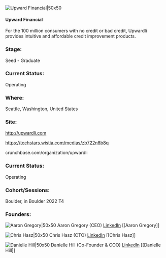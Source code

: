 

![Upward Financial|50x50](https://apimg.techstars.com/connect/images/image_files/62d1966558d57e0008143370/original/Untitled_design__7_-removebg-preview.png)

#### Upward Financial
For the 100 million consumers with no credit or bad credit, Upwardli provides intuitive and affordable credit improvement products.

### Stage: 
Seed - Graduate 

### Current Status: 
Operating

### Where:
Seattle, Washington, United States

### Site:
http://upwardli.com

https://techstars.wistia.com/medias/zb722n8b8q

crunchbase.com/organization/upwardli

### Current Status: 
Operating

### Cohort/Sessions: 
Boulder, in Boulder 2022 T4

### Founders: 

![Aaron Gregory|50x50]() Aaron Gregory (CEO) [LinkedIn](https://linkedin.com/in/amgregory) [[Aaron Gregory]]

![Chris Hasz|50x50](https://www.f6s.com/content-resource/profiles/3068530_th2.jpg) Chris Hasz (CTO) [LinkedIn](https://linkedin.com/in/chrishasz) [[Chris Hasz]]

![Danielle Hill|50x50](http://apimg.techstars.com/sf/contacts/headshot/Headshot_180079ded6f7749e295c214f3.jpg) Danielle Hill (Co-Founder & COO) [LinkedIn](https://linkedin.com/in/danielle-hill-seattle) [[Danielle Hill]]


